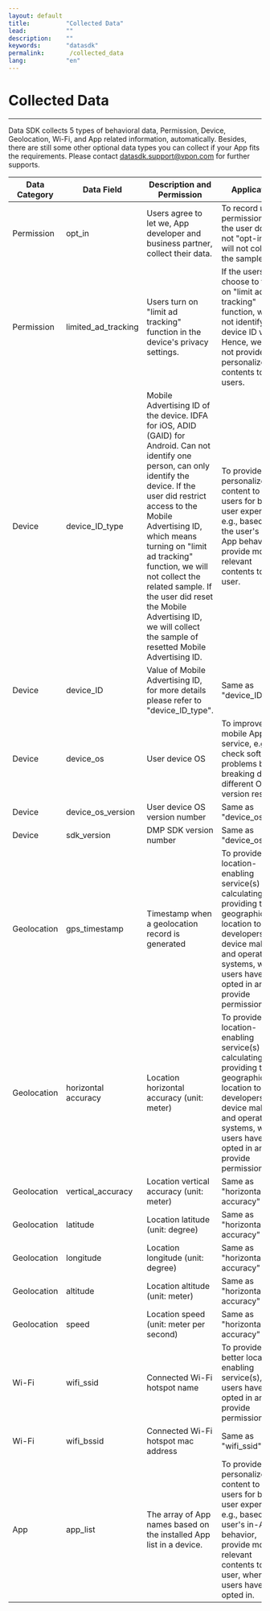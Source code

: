 ```yaml
---
layout: default
title:          "Collected Data"
lead:           ""
description:    ""
keywords:       "datasdk"
permalink:       /collected_data
lang:           "en"
---
```


# Collected Data
---
Data SDK collects 5 types of behavioral data, Permission, Device, Geolocation, Wi-Fi, and App related information, automatically. Besides, there are still some other optional data types you can collect if your App fits the requirements. Please contact datasdk.support@vpon.com for further supports.


| Data Category | Data Field          | Description and Permission                                                     | Application                                                                                                                                                          |
| ------------- | ------------------- | ------------------------------------------------------------------------------ | -------------------------------------------------------------------------------------------------------------------------------------------------------------------- |
| Permission    | opt_in              | Users agree to let we, App developer and business partner, collect their data. | To record user's permission. If the user does not "opt-in", we will not collect the sample.                                                                          |
| Permission    | limited_ad_tracking | Users turn on "limit ad tracking" function in the device's privacy settings.   | If the users choose to turn on "limit ad tracking" function, we can not identify the device ID value. Hence, we will not provide personalized contents to the users. |
|Device               |device_ID_type                     |Mobile Advertising ID of the device. IDFA for iOS, ADID (GAID) for Android. Can not identify one person, can only identify the device. If the user did restrict access to the Mobile Advertising ID, which means turning on "limit ad tracking" function, we will not collect the related sample. If the user did reset the Mobile Advertising ID, we will collect the sample of resetted Mobile Advertising ID.|To provide personalized content to the users for better user experience, e.g., based on the user's in-App behavior, provide more relevant contents to the user.|
|Device               |device_ID                     |Value of Mobile Advertising ID, for more details please refer to "device_ID_type".                                                                                |Same as "device_ID_type"                                                                                                                                                                      |
|Device               |device_os                     |User device OS                                                                                |To improve mobile App service, e.g., check software problems by breaking down different OS version results.                                                                                                                                                                      |
|Device               |device_os_version                     |User device OS version number                                                                                |Same as "device_os"                                                                                                                                                                      |
|Device               |sdk_version                     |DMP SDK version number                                                                                |Same as "device_os"                                                                                                                                                                      |
|Geolocation               |gps_timestamp                     |Timestamp when a geolocation record is generated                                                                                |To provide location-enabling service(s) by calculating and providing the geographic location to App developers, device makers and operating systems, when users have opted in and provide permission.                                                                                                                                                                      |
|Geolocation               |horizontal accuracy                     |Location horizontal accuracy (unit: meter)                                                                                |To provide location-enabling service(s) by calculating and providing the geographic location to App developers, device makers and operating systems, when users have opted in and provide permission.                                                                                                                                                                      |
|Geolocation               |vertical_accuracy                     |Location vertical accuracy (unit: meter)                                                                                |Same as "horizontal accuracy"                                                                                                                                                                      |
|Geolocation               |latitude                     |Location latitude (unit: degree)                                                                                |Same as "horizontal accuracy"                                                                                                                                                                      |
|Geolocation               |longitude                     |Location longitude (unit: degree)                                                                                |Same as "horizontal accuracy"                                                                                                                                                                      |
|Geolocation               |altitude                     |Location altitude (unit: meter)                                                                                |Same as "horizontal accuracy"                                                                                                                                                                       |
|Geolocation               |speed                     |Location speed (unit: meter per second)                                                                                |Same as "horizontal accuracy"                                                                                                                                                                       |
|Wi-Fi               |wifi_ssid                     |Connected Wi-Fi hotspot name                                                                                |To provide better location-enabling service(s), when users have opted in and provide permission.                                                                                                                                                                      |
|Wi-Fi               |wifi_bssid                     |Connected Wi-Fi hotspot mac address                                                                                |Same as "wifi_ssid"                                                                                                                                                                      |
|App               |app_list                     | The array of App names based on the installed App list in a device. | To provide personalized content to the users for better user experience, e.g., based on user's in-App behavior, provide more relevant contents to the user, when users have opted in.                                                                         |
